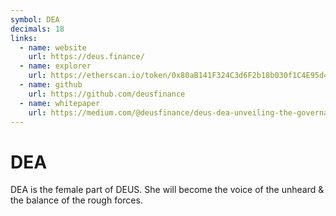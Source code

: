 ```yaml
---
symbol: DEA
decimals: 18
links:
  - name: website
    url: https://deus.finance/
  - name: explorer
    url: https://etherscan.io/token/0x80aB141F324C3d6F2b18b030f1C4E95d4d658778
  - name: github
    url: https://github.com/deusfinance
  - name: whitepaper
    url: https://medium.com/@deusfinance/deus-dea-unveiling-the-governance-token-of-the-deus-ecosystem-part-1-26d6433aac13
---
```


# DEA

DEA is the female part of DEUS. She will become the voice of the unheard & the balance of the rough forces.
